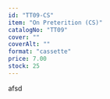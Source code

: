 ```yaml
---
id: "TT09-CS"
item: "On Preterition (CS)"
catalogNo: "TT09"
cover: ""
coverAlt: ""
format: "cassette"
price: 7.00
stock: 25
---
```


afsd